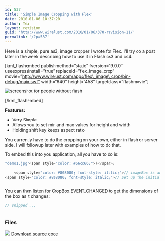 ```yaml
---
id: 537
title: 'Simple Image Cropping with Flex'
date: 2010-01-06 10:37:20
author: Tea
layout: revision
guid: 'http://www.wirelust.com/2010/01/06/370-revision-11/'
permalink: '/?p=537'
---
```


Here is a simple, pure as3, image cropper I wrote for Flex. I'll try do a post later in the week describing how to use it in Flash cs3 and cs4.

\[kml\_flashembed publishmethod=”static” fversion=”9.0.0″ useexpressinstall=”true” replaceId=”flex\_image\_crop” movie=”http://www.wirelust.com/apps/flex\_image\_crop/bin-debug/main.swf” width=”640″ height=”458″ targetclass=”flashmovie”\]

![screenshot for people without flash](/apps/flex_image_crop/flex_image_crop_20100106.jpg)

\[/kml\_flashembed\]

**Features:**

- Very Simple
- Allows you to set min and max values for height and width
- Holding shift key keeps aspect ratio

You currently have to do the cropping on your own, either in flash or server side. I will followup later with examples of how to do that.

To embed this into you application, all you have to do is:

```actionscript
"demo1.jpg"<span style="color: #66cc66;">)</span>;
	
	<span style="color: #808080; font-style: italic;">// imageBox is an mx:HBox in my mxml</span>
<span style="color: #808080; font-style: italic;">// Set up the initial crop</span>
 
```

You can then listen for CropBox.EVENT\_CHANGED to get the dimensions of the box as it changes:

```javascript
// snipped ...
 
```

### Files

[![](http://www.wirelust.com/img/famfamicons/icons/page_white_put.png)](http://www.wirelust.com/apps/flex_image_crop/flex_image_crop_20100106.zip) [Download source code](http://www.wirelust.com/apps/flex_image_crop/flex_image_crop_20100106.zip)